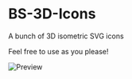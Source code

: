 # BS-3D-Icons
A bunch of 3D isometric SVG icons

Feel free to use as you please!

![Preview](BS-3D-Icons/BS-3D-Icons-Preview.png)
